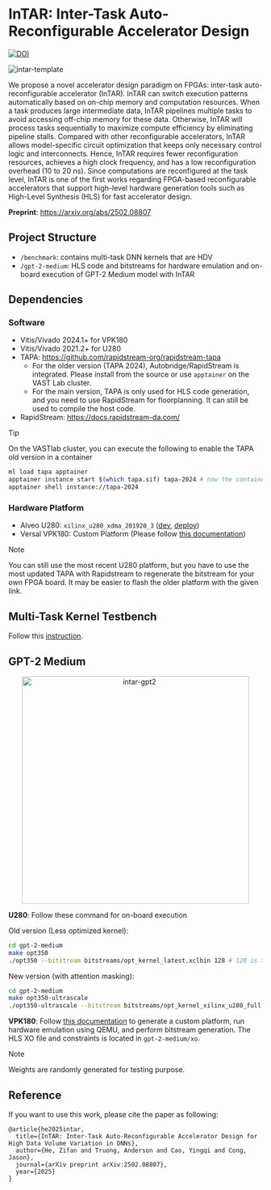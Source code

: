 # InTAR: Inter-Task Auto-Reconfigurable Accelerator Design

[![DOI](https://zenodo.org/badge/DOI/10.5281/zenodo.15016321.svg)](https://doi.org/10.5281/zenodo.15016321)

![intar-template](/figures/intrra-arch-template.png)

We propose a novel accelerator design paradigm on FPGAs: inter-task auto-reconfigurable accelerator (InTAR). InTAR can switch execution patterns automatically based on on-chip memory and computation resources. When a task produces large intermediate data, InTAR pipelines multiple tasks to avoid accessing off-chip memory for these data. Otherwise, InTAR will process tasks sequentially to maximize compute efficiency by eliminating pipeline stalls. Compared with other reconfigurable accelerators, InTAR allows model-specific circuit optimization that keeps only necessary control logic and interconnects. Hence, InTAR requires fewer reconfiguration resources, achieves a high clock frequency, and has a low reconfiguration overhead (10 to 20 ns). Since computations are reconfigured at the task level, InTAR is one of the first works regarding FPGA-based reconfigurable accelerators that support high-level hardware generation tools such as High-Level Synthesis (HLS) for fast accelerator design.

**Preprint**: https://arxiv.org/abs/2502.08807

## Project Structure

- `/benchmark`: contains multi-task DNN kernels that are HDV
- `/gpt-2-medium`: HLS code and bitstreams for hardware emulation and on-board execution of GPT-2 Medium model with InTAR

## Dependencies

### Software

- Vitis/Vivado 2024.1+ for VPK180
- Vitis/Vivado 2021.2+ for U280
- TAPA: https://github.com/rapidstream-org/rapidstream-tapa
    - For the older version (TAPA 2024), Autobridge/RapidStream is integrated. Please install from the source or use `apptainer` on the VAST Lab cluster.
    - For the main version, TAPA is only used for HLS code generation, and you need to use RapidStream for floorplanning. It can still be used to compile the host code.
- RapidStream: https://docs.rapidstream-da.com/

> [!TIP]
> On the VASTlab cluster, you can execute the following to enable the TAPA old version in a container
> ```sh
> ml load tapa apptainer
> apptainer instance start $(which tapa.sif) tapa-2024 # now the container has the name tapa-2024
> apptainer shell instance://tapa-2024
> ```

### Hardware Platform

- Alveo U280: `xilinx_u280_xdma_201920_3` ([dev](https://drive.google.com/file/d/1GvZ1_x8_W5q_h4U76dH9iQXDN9xPeLvv/view?usp=drive_link), [deploy](https://drive.google.com/file/d/1wQywrYvW9r0oBccn-PqoS4KPZJfEW3_J/view?usp=drive_link))
- Versal VPK180: Custom Platform (Please follow [this documentation](/gpt-2-medium/README.md))

> [!NOTE]
> You can still use the most recent U280 platform, but you have to use the most updated TAPA with Rapidstream to regenerate the bitstream for your own FPGA board. It may be easier to flash the older platform with the given link.

## Multi-Task Kernel Testbench

Follow this [instruction](benchmark/README.md).

## GPT-2 Medium

<p align="center">
    <img src="figures/intra_fpga_design_v2.png" alt="intar-gpt2" width="450">
</p>

**U280**: Follow these command for on-board execution

Old version (Less optimized kernel):
```sh
cd gpt-2-medium
make opt350
./opt350 --bitstream bitstreams/opt_kernel_latest.xclbin 128 # 128 is the sequence length. Default is 1024, which is also the maximum sequence length supported
```

New version (with attention masking):
```sh
cd gpt-2-medium
make opt350-ultrascale
./opt350-ultrascale --bitstream bitstreams/opt_kernel_xilinx_u280_full.xclbin 128
```

**VPK180**: Follow [this documentation](/gpt-2-medium/README.md) to generate a custom platform, run hardware emulation using QEMU, and perform bitstream generation. The HLS XO file and constraints is located in `gpt-2-medium/xo`.

> [!NOTE]
> Weights are randomly generated for testing purpose.

## Reference

If you want to use this work, please cite the paper as following:

```
@article{he2025intar,
  title={InTAR: Inter-Task Auto-Reconfigurable Accelerator Design for High Data Volume Variation in DNNs},
  author={He, Zifan and Truong, Anderson and Cao, Yingqi and Cong, Jason},
  journal={arXiv preprint arXiv:2502.08807},
  year={2025}
}
```
